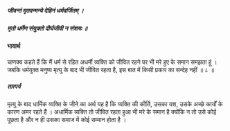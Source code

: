 ##### जीवन्तं मृतवन्मन्ये देहिनं धर्मवर्जितम् ।
##### मृतो धर्मेण संयुक्तो दीर्घजीवी न संशयः ॥

#### भावार्थ

चाणक्य कहते हैं कि मैं धर्म से रहित अधर्मी व्यक्ति को जीवित रहने पर भी मरे हुए के समान समझता हूं । जबकि धर्मयुक्त मनुष्य मृत्यु के बाद भी जीवित रहता है, इस बात में किसी प्रकार का सन्देह नहीं ॥ ८ ॥

##### तात्पर्य

मृत्यु के बाद धार्मिक व्यक्ति के जीने का अर्थ यह है कि व्यक्ति की कीर्ति, उसका यश, उसके अच्छे कार्यों के कारण अमर रहते हैं । अधार्मिक व्यक्ति तो जीवित रहता हुआ भी मरे के समान है क्योंकि न तो उसे कोई पूछता है और न ही उसका समाज में कोई सम्मान होता है ।